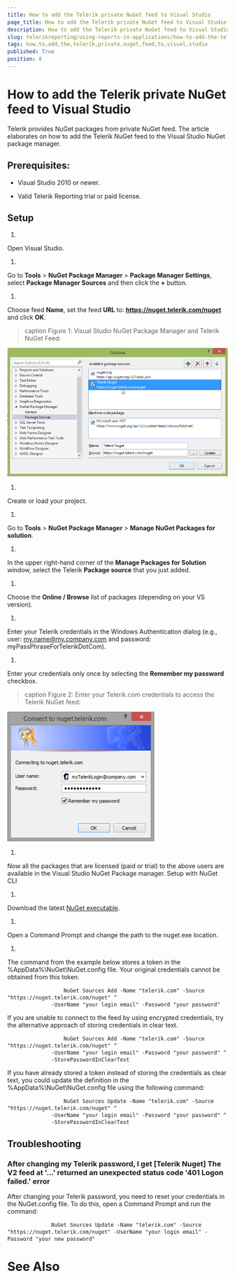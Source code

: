 ```yaml
---
title: How to add the Telerik private NuGet feed to Visual Studio
page_title: How to add the Telerik private NuGet feed to Visual Studio | for Telerik Reporting Documentation
description: How to add the Telerik private NuGet feed to Visual Studio
slug: telerikreporting/using-reports-in-applications/how-to-add-the-telerik-private-nuget-feed-to-visual-studio
tags: how,to,add,the,telerik,private,nuget,feed,to,visual,studio
published: True
position: 8
---
```


# How to add the Telerik private NuGet feed to Visual Studio



Telerik provides NuGet packages from private NuGet feed. 
        The article elaborates on how to add the Telerik NuGet feed to the Visual Studio NuGet package manager. 
      

## Prerequisites:

* Visual Studio 2010 or newer.

* Valid Telerik Reporting trial or paid license.

## Setup

1. 

Open Visual Studio.
            

1. 

Go to __Tools__ > __NuGet Package Manager__ > __Package Manager Settings__, select __Package Manager Sources__ and then click the __+__ button.
            

1. 

Choose feed __Name__, set the feed __URL__ to: __https://nuget.telerik.com/nuget__ and click __OK__.
            
>caption Figure 1: Visual Studio NuGet Package Manager and Telerik NuGet Feed:

  
  ![nuged feed](images/nuged-feed-in-npm.png)

1. 

Create or load your project.
            

1. 

Go to __Tools__ > __NuGet Package Manager__ > __Manage NuGet Packages for solution__.
            

1. 

In the upper right-hand corner of the __Manage Packages for Solution__ window, select the Telerik __Package source__ that you just added.
            

1. 

Choose the __Online / Browse__ list of packages (depending on your VS version).
            

1. 

Enter your Telerik credentials in the Windows Authentication dialog (e.g., user: my.name@my.company.com and password: myPassPhraseForTelerikDotCom).
            

1. 

Enter your credentials only once by selecting the __Remember my password__ checkbox.
            
>caption Figure 2: Enter your Telerik.com credentials to access the Telerik NuGet feed:

  
  ![nuget Wcredentials](images/nuget-credentials.png)

1. 

Now all the packages that are licensed (paid or trial) to the above users are available in the Visual Studio NuGet Package manager.
                        Setup with NuGet CLI
          

1. 

Download the latest
                  [NuGet executable](https://dist.nuget.org/win-x86-commandline/latest/nuget.exe).
                

1. 

Open a Command Prompt and change the path to the nuget.exe location.
                

1. 

The command from the example below stores a token in the
                  %AppData%\NuGet\NuGet.config file. Your original credentials cannot be 
                  obtained from this token.
                

	                  NuGet Sources Add -Name "telerik.com" -Source "https://nuget.telerik.com/nuget" ^
                  -UserName "your login email" -Password "your password"
                



If you are unable to connect to the feed by using encrypted credentials, 
                  try the alternative approach of storing credentials in clear text.
                

	                  NuGet Sources Add -Name "telerik.com" -Source "https://nuget.telerik.com/nuget" ^
                  -UserName "your login email" -Password "your password" ^
                  -StorePasswordInClearText
                



If you have already stored a token instead of storing the credentials as clear text, 
                  you could update the definition in the %AppData%\NuGet\NuGet.config file using 
                  the following command:
                

	                  NuGet Sources Update -Name "telerik.com" -Source "https://nuget.telerik.com/nuget" ^
                  -UserName "your login email" -Password "your password" ^
                  -StorePasswordInClearText
                



## Troubleshooting

### After changing my Telerik password, I get [Telerik Nuget] The V2 feed at '...' returned an unexpected status code '401 Logon failed.' error

After changing your Telerik password,
              you need to reset your credentials in the NuGet.config file.
              To do this, open a Command Prompt and run the command:
            

	              NuGet Sources Update -Name "telerik.com" -Source "https://nuget.telerik.com/nuget" -UserName "your login email" -Password "your new password"
            



# See Also

